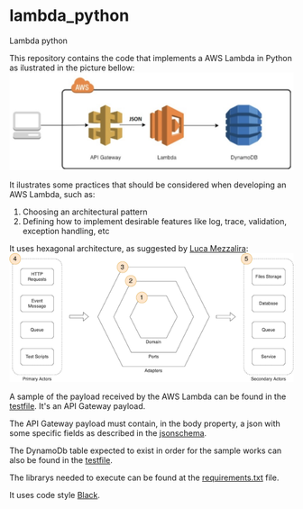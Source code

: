 # lambda_python
Lambda python


This repository contains the code that implements a AWS Lambda in Python as ilustrated in the picture bellow:
![Lambda](./images/lambda_gateway.png)


It ilustrates some practices that should be considered when developing an AWS Lambda, such as:
1. Choosing an architectural pattern
2. Defining how to implement desirable features like log, trace, validation, exception handling, etc

It uses hexagonal architecture, as suggested by [Luca Mezzalira](https://aws.amazon.com/pt/blogs/compute/developing-evolutionary-architecture-with-aws-lambda/):
![Hexagonal](./images/hex-1.png)

A sample of the payload received by the AWS Lambda can be found in the [testfile](./app/tests//test_lambda_function.py). It's an API Gateway payload.

The API Gateway payload must contain, in the body property, a json with some specific fields as described in the [jsonschema](./app/adapters/input_schema.json).

The DynamoDb table expected to exist in order for the sample works can also be found in the [testfile](./app/tests//test_lambda_function.py).

The librarys needed to execute can be found at the [requirements.txt](./app/requirements.txt) file.

It uses code style [Black](https://medium.com/ki-labs-engineering/any-code-style-you-like-as-long-its-black-7a3cc4edd90).
